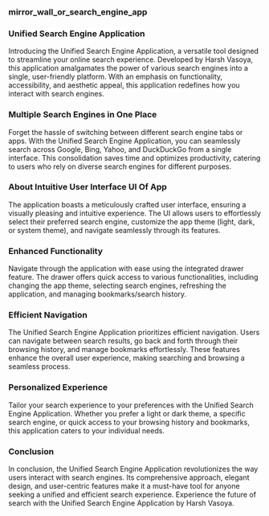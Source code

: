 ### mirror_wall_or_search_engine_app

### Unified Search Engine Application

Introducing the Unified Search Engine Application, a versatile tool designed to streamline your online search experience. Developed by Harsh Vasoya, this application amalgamates the power of various search engines into a single, user-friendly platform. With an emphasis on functionality, accessibility, and aesthetic appeal, this application redefines how you interact with search engines.

### Multiple Search Engines in One Place

Forget the hassle of switching between different search engine tabs or apps. With the Unified Search Engine Application, you can seamlessly search across Google, Bing, Yahoo, and DuckDuckGo from a single interface. This consolidation saves time and optimizes productivity, catering to users who rely on diverse search engines for different purposes.

### About Intuitive User Interface UI Of App

The application boasts a meticulously crafted user interface, ensuring a visually pleasing and intuitive experience. The UI allows users to effortlessly select their preferred search engine, customize the app theme (light, dark, or system theme), and navigate seamlessly through its features.

### Enhanced Functionality

Navigate through the application with ease using the integrated drawer feature. The drawer offers quick access to various functionalities, including changing the app theme, selecting search engines, refreshing the application, and managing bookmarks/search history.

### Efficient Navigation

The Unified Search Engine Application prioritizes efficient navigation. Users can navigate between search results, go back and forth through their browsing history, and manage bookmarks effortlessly. These features enhance the overall user experience, making searching and browsing a seamless process.

### Personalized Experience

Tailor your search experience to your preferences with the Unified Search Engine Application. Whether you prefer a light or dark theme, a specific search engine, or quick access to your browsing history and bookmarks, this application caters to your individual needs.

### Conclusion

In conclusion, the Unified Search Engine Application revolutionizes the way users interact with search engines. Its comprehensive approach, elegant design, and user-centric features make it a must-have tool for anyone seeking a unified and efficient search experience. Experience the future of search with the Unified Search Engine Application by Harsh Vasoya.
